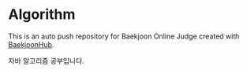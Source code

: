 # Algorithm
This is an auto push repository for Baekjoon Online Judge created with [BaekjoonHub](https://github.com/BaekjoonHub/BaekjoonHub).

자바 알고리즘 공부입니다.
